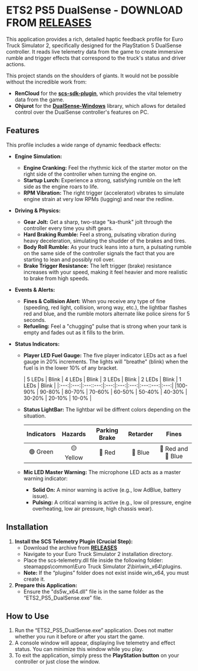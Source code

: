 # **ETS2 PS5 DualSense** - DOWNLOAD FROM [**RELEASES**](https://github.com/LikeARealG/ETS2_PS5_DualSense/releases/tag/v1.0) 

This application provides a rich, detailed haptic feedback profile for Euro Truck Simulator 2, specifically designed for the PlayStation 5 DualSense controller. It reads live telemetry data from the game to create immersive rumble and trigger effects that correspond to the truck's status and driver actions.


This project stands on the shoulders of giants. It would not be possible without the incredible work from:

* **RenCloud** for the [**scs-sdk-plugin**](https://github.com/RenCloud/scs-sdk-plugin), which provides the vital telemetry data from the game.  
* **Ohjurot** for the [**DualSense-Windows**](https://github.com/Ohjurot/DualSense-Windows) library, which allows for detailed control over the DualSense controller's features on PC.

## **Features**

This profile includes a wide range of dynamic feedback effects:

* **Engine Simulation:**  
  * **Engine Cranking:** Feel the rhythmic kick of the starter motor on the right side of the controller when turning the engine on.  
  * **Startup Lurch:** Experience a strong, satisfying rumble on the left side as the engine roars to life.  
  * **RPM Vibration:** The right trigger (accelerator) vibrates to simulate engine strain at very low RPMs (lugging) and near the redline.  

* **Driving & Physics:**  
  * **Gear Jolt:** Get a sharp, two-stage "ka-thunk" jolt through the controller every time you shift gears.  
  * **Hard Braking Rumble:** Feel a strong, pulsating vibration during heavy deceleration, simulating the shudder of the brakes and tires.  
  * **Body Roll Rumble:** As your truck leans into a turn, a pulsating rumble on the same side of the controller signals the fact that you are starting to lean and possibly roll over.  
  * **Brake Trigger Resistance:** The left trigger (brake) resistance increases with your speed, making it feel heavier and more realistic to brake from high speeds.  

* **Events & Alerts:**  
  * **Fines & Collision Alert:** When you receive any type of fine (speeding, red light, collision, wrong way, etc.), the lightbar flashes red and blue, and the rumble motors alternate like police sirens for 5 seconds.  
  * **Refueling:** Feel a "chugging" pulse that is strong when your tank is empty and fades out as it fills to the brim.  

* **Status Indicators:**  
  * **Player LED Fuel Gauge:** The five player indicator LEDs act as a fuel gauge in 20% increments. The lights will "breathe" (blink) when the fuel is in the lower 10% of any bracket.


     | 5 LEDs | Blink | 4 LEDs | Blink | 3 LEDs | Blink | 2 LEDs | Blink | 1 LEDs | Blink  |
     |:---:|:---:|:---::---:|:---:|:---:|:---:|:---::---:|:---:|
     |100-90% |  90-80%  | 80-70% |  70-60%  | 60-50% |  50-40%  | 40-30% |  30-20%  | 20-10% |   10-0%  |

  * **Status LightBar:** The lightbar wil be diffrent colors depending on the situation.


     | Indicators |   Hazards  | Parking Brake |  Retarder  |          Fines          |
     |   :---:    |    :---:   |     :---:     |    :---:   |          :---:          |
     | 🟢 Green   | 🟡 Yellow |     🔴 Red    | 🔵 Blue   |    🔴 Red and 🔵 Blue  |
    
  * **Mic LED Master Warning:** The microphone LED acts as a master warning indicator:  
    * **Solid On:** A minor warning is active (e.g., low AdBlue, battery issue).  
    * **Pulsing:** A critical warning is active (e.g., low oil pressure, engine overheating, low air pressure, high chassis wear).

## **Installation**

1. **Install the SCS Telemetry Plugin (Crucial Step):**  
   * Download the archive from [**RELEASES**](https://github.com/LikeARealG/ETS2_PS5_DualSense/releases/tag/v1.0) 
   * Navigate to your Euro Truck Simulator 2 installation directory.  
   * Place the scs-telemetry.dll file inside the following folder: steamapps\\common\\Euro Truck Simulator 2\\bin\\win\_x64\\plugins.  
   * **Note:** If the “plugins” folder does not exist inside win\_x64, you must create it.  
2. **Prepare this Application:**  
   * Ensure the "ds5w_x64.dll" file is in the same folder as the “ETS2_PS5_DualSense.exe” file.

## **How to Use**

1. Run the “ETS2\_PS5\_DualSense.exe” application. Does not matter whether you run it before or after you start the game.
2. A console window will appear, displaying live telemetry and effect status. You can minimize this window while you play.  
3. To exit the application, simply press the **PlayStation button** on your controller or just close the window.
